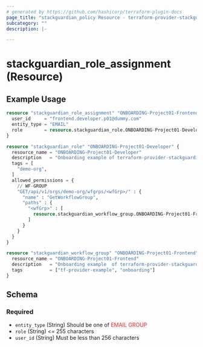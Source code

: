 ```yaml
---
# generated by https://github.com/hashicorp/terraform-plugin-docs
page_title: "stackguardian_policy Resource - terraform-provider-stackguardian"
subcategory: ""
description: |-

---
```


# stackguardian_role_assignment (Resource)

## Example Usage

```terraform
resource "stackguardian_role_assignment" "ONBOARDING-Project01-Frontend-Developer" {
  user_id     = "frontend.developer.p01@dummy.com"
  entity_type = "EMAIL"
  role        = resource.stackguardian_role.ONBOARDING-Project01-Developer.resource_name
}

resource "stackguardian_role" "ONBOARDING-Project01-Developer" {
  resource_name = "ONBOARDING-Project01-Developer"
  description   = "Onboarding example of terraform-provider-stackguardian for Role Developer"
  tags = [
    "demo-org",
  ]
  allowed_permissions = {
    // WF-GROUP
    "GET/api/v1/orgs/demo-org/wfgrps/<wfGrp>/" : {
      "name" : "GetWorkflowGroup",
      "paths" : {
        "<wfGrp>" : [
          resource.stackguardian_workflow_group.ONBOARDING-Project01-Frontend.resource_name,
        ]
      }
    }
  }
}

resource "stackguardian_workflow_group" "ONBOARDING-Project01-Frontend" {
  resource_name = "ONBOARDING-Project01-Frontend"
  description   = "Onboarding example  of terraform-provider-stackguardian for WorkflowGroup"
  tags          = ["tf-provider-example", "onboarding"]
}
```

<!-- schema generated by tfplugindocs -->
## Schema

### Required

- `entity_type` (String) Should be one of <span style="background-color: #eff0f0; color: #e53835;">EMAIL</span>
					<span style="background-color: #eff0f0; color: #e53835;">GROUP</span>
- `role` (String) <= 255 characters
- `user_id` (String) Must be less than 256 characters


